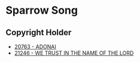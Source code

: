 # Sparrow Song

## Copyright Holder

- [20763 - ADONAI](/hymns/20763.md)
- [21246 - WE TRUST IN THE NAME OF THE LORD](/hymns/21246.md)

